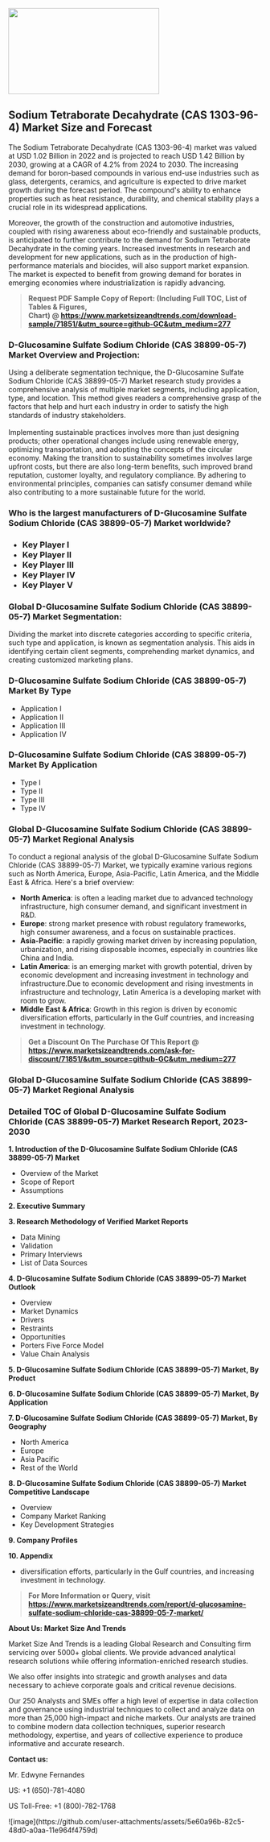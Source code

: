 <p><img class="alignnone size-medium wp-image-20088" src="https://ffe5etoiles.com/wp-content/uploads/2024/12/MST1-300x171.png" alt="" width="300" height="171" /></p><h2>Sodium Tetraborate Decahydrate (CAS 1303-96-4) Market Size and Forecast</h2><p>The Sodium Tetraborate Decahydrate (CAS 1303-96-4) market was valued at USD 1.02 Billion in 2022 and is projected to reach USD 1.42 Billion by 2030, growing at a CAGR of 4.2% from 2024 to 2030. The increasing demand for boron-based compounds in various end-use industries such as glass, detergents, ceramics, and agriculture is expected to drive market growth during the forecast period. The compound's ability to enhance properties such as heat resistance, durability, and chemical stability plays a crucial role in its widespread applications.</p><p>Moreover, the growth of the construction and automotive industries, coupled with rising awareness about eco-friendly and sustainable products, is anticipated to further contribute to the demand for Sodium Tetraborate Decahydrate in the coming years. Increased investments in research and development for new applications, such as in the production of high-performance materials and biocides, will also support market expansion. The market is expected to benefit from growing demand for borates in emerging economies where industrialization is rapidly advancing.</p></p><blockquote id="" class=""><strong>Request PDF Sample Copy of Report: (Including Full TOC, List of Tables &amp; Figures, Chart)&nbsp;@&nbsp;<strong><a href="https://www.marketsizeandtrends.com/download-sample/71851/&utm_source=github-GC&utm_medium=277" target="_blank">https://www.marketsizeandtrends.com/download-sample/71851/&utm_source=github-GC&utm_medium=277</a></strong></strong></blockquote><h3 id="" class="">D-Glucosamine Sulfate Sodium Chloride (CAS 38899-05-7) Market&nbsp;Overview and Projection:</h3><p id="" class="">Using a deliberate segmentation technique, the D-Glucosamine Sulfate Sodium Chloride (CAS 38899-05-7) Market research study provides a comprehensive analysis of multiple market segments, including application, type, and location. This method gives readers a comprehensive grasp of the factors that help and hurt each industry in order to satisfy the high standards of industry stakeholders. <br /> <br />Implementing sustainable practices involves more than just designing products; other operational changes include using renewable energy, optimizing transportation, and adopting the concepts of the circular economy. Making the transition to sustainability sometimes involves large upfront costs, but there are also long-term benefits, such improved brand reputation, customer loyalty, and regulatory compliance. By adhering to environmental principles, companies can satisfy consumer demand while also contributing to a more sustainable future for the world.</p><h3 id="" class="">Who is the largest manufacturers of&nbsp;D-Glucosamine Sulfate Sodium Chloride (CAS 38899-05-7) Market worldwide?</h3><h3 class=""><p><ul><li>Key Player I </li><li> Key Player II </li><li> Key Player III </li><li> Key Player IV </li><li> Key Player V</li></ul></p></h3><h3 id="" class="">Global&nbsp;D-Glucosamine Sulfate Sodium Chloride (CAS 38899-05-7) Market Segmentation:</h3><p id="" class="">Dividing the market into discrete categories according to specific criteria, such type and application, is known as segmentation analysis. This aids in identifying certain client segments, comprehending market dynamics, and creating customized marketing plans.</p><h3 id="" class="">D-Glucosamine Sulfate Sodium Chloride (CAS 38899-05-7) Market&nbsp;By Type</h3><p><p><ul><li>Application I</li><li> Application II</li><li> Application III</li><li> Application IV</p></li></ul></p></p><h3 id="" class="">D-Glucosamine Sulfate Sodium Chloride (CAS 38899-05-7) Market&nbsp;By Application</h3><p class=""><p><ul><li>Type I</li><li> Type II</li><li> Type III</li><li> Type IV</li></ul></p></p><h3 id="" class="">Global D-Glucosamine Sulfate Sodium Chloride (CAS 38899-05-7) Market Regional Analysis</h3><p id="" class="">To conduct a regional analysis of the global D-Glucosamine Sulfate Sodium Chloride (CAS 38899-05-7) Market, we typically examine various regions such as North America, Europe, Asia-Pacific, Latin America, and the Middle East &amp; Africa. Here's a brief overview:</p><ul><li><strong>North America</strong>: is often a leading market due to advanced technology infrastructure, high consumer demand, and significant investment in R&amp;D.</li><li><strong>Europe</strong>: strong market presence with robust regulatory frameworks, high consumer awareness, and a focus on sustainable practices.</li><li><strong>Asia-Pacific</strong>: a rapidly growing market driven by increasing population, urbanization, and rising disposable incomes, especially in countries like China and India.</li><li><strong>Latin America</strong>: is an emerging market with growth potential, driven by economic development and increasing investment in technology and infrastructure.Due to economic development and rising investments in infrastructure and technology, Latin America is a developing market with room to grow.</li><li><strong>Middle East &amp; Africa</strong>: Growth in this region is driven by economic diversification efforts, particularly in the Gulf countries, and increasing investment in technology.</li></ul><blockquote id="" class=""><strong>Get a Discount On The Purchase Of This Report @ <strong><a href="https://www.marketsizeandtrends.com/ask-for-discount/71851/&utm_source=github-GC&utm_medium=277" target="_blank">https://www.marketsizeandtrends.com/ask-for-discount/71851/&utm_source=github-GC&utm_medium=277</a></strong></strong></blockquote><h3 id="" class="">Global D-Glucosamine Sulfate Sodium Chloride (CAS 38899-05-7) Market Regional Analysis</h3><h3 id="" class="">Detailed TOC of Global D-Glucosamine Sulfate Sodium Chloride (CAS 38899-05-7) Market Research Report, 2023-2030</h3><p id="" class=""><strong>1. Introduction of the D-Glucosamine Sulfate Sodium Chloride (CAS 38899-05-7) Market</strong></p><ul><li>Overview of the Market</li><li>Scope of Report</li><li>Assumptions</li></ul><p id="" class=""><strong>2. Executive Summary</strong></p><p id="" class=""><strong>3. Research Methodology of Verified Market Reports</strong></p><ul><li>Data Mining</li><li>Validation</li><li>Primary Interviews</li><li>List of Data Sources</li></ul><p id="" class=""><strong>4. D-Glucosamine Sulfate Sodium Chloride (CAS 38899-05-7) Market Outlook</strong></p><ul><li>Overview</li><li>Market Dynamics</li><li>Drivers</li><li>Restraints</li><li>Opportunities</li><li>Porters Five Force Model</li><li>Value Chain Analysis</li></ul><p id="" class=""><strong>5. D-Glucosamine Sulfate Sodium Chloride (CAS 38899-05-7) Market, By Product</strong></p><p id="" class=""><strong>6. D-Glucosamine Sulfate Sodium Chloride (CAS 38899-05-7) Market, By Application</strong></p><p id="" class=""><strong>7. D-Glucosamine Sulfate Sodium Chloride (CAS 38899-05-7) Market, By Geography</strong></p><ul><li>North America</li><li>Europe</li><li>Asia Pacific</li><li>Rest of the World</li></ul><p id="" class=""><strong>8. D-Glucosamine Sulfate Sodium Chloride (CAS 38899-05-7) Market Competitive Landscape</strong></p><ul><li>Overview</li><li>Company Market Ranking</li><li>Key Development Strategies</li></ul><p id="" class=""><strong>9. Company Profiles</strong></p><p id="" class=""><strong>10. Appendix</strong></p><ul><li>diversification efforts, particularly in the Gulf countries, and increasing investment in technology.</li></ul><blockquote id="" class=""><strong>For More Information or Query, visit <strong><strong><a href="https://www.marketsizeandtrends.com/report/d-glucosamine-sulfate-sodium-chloride-cas-38899-05-7-market/" target="_blank">https://www.marketsizeandtrends.com/report/d-glucosamine-sulfate-sodium-chloride-cas-38899-05-7-market/</a></strong></strong></strong></blockquote><p id="" class=""><strong>About Us: Market Size And Trends</strong></p><p id="" class="">Market Size And Trends is a leading Global Research and Consulting firm servicing over 5000+ global clients. We provide advanced analytical research solutions while offering information-enriched research studies.</p><p id="" class="">We also offer insights into strategic and growth analyses and data necessary to achieve corporate goals and critical revenue decisions.</p><p id="" class="">Our 250 Analysts and SMEs offer a high level of expertise in data collection and governance using industrial techniques to collect and analyze data on more than 25,000 high-impact and niche markets. Our analysts are trained to combine modern data collection techniques, superior research methodology, expertise, and years of collective experience to produce informative and accurate research.</p><p id="" class=""><strong>Contact us:</strong></p><p id="" class="">Mr. Edwyne Fernandes</p><p id="" class="">US: +1 (650)-781-4080</p><p id="" class="">US Toll-Free: +1 (800)-782-1768</p>
![image](https://github.com/user-attachments/assets/5e60a96b-82c5-48d0-a0aa-11e964f4759d)
